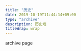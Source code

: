 ```yaml
---
title: "历史"
date: 2019-10-19T11:44:14+09:00
type: "archive"
description: 历史墙
titleWrap: wrap
---
```


archive page